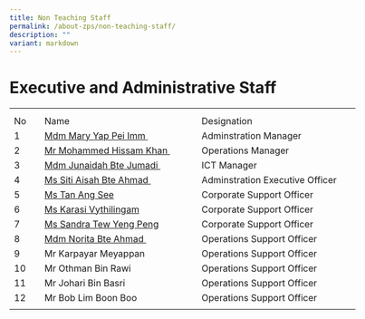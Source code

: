 ```yaml
---
title: Non Teaching Staff
permalink: /about-zps/non-teaching-staff/
description: ""
variant: markdown
---
```

# **Executive and Administrative Staff**
<table style="border-collapse:
 collapse;width:458pt" width="610" cellspacing="0" cellpadding="0" border="0"><colgroup><col style="mso-width-source:userset;mso-width-alt:1462;width:30pt" width="40"> <col style="mso-width-source:userset;mso-width-alt:10422;
 width:214pt" span="2" width="285"></colgroup><tbody><tr style="mso-height-source:userset;height:7.5pt" height="10"><td style="height:7.5pt;width:30pt" width="40" class="xl66" height="10"></td><td style="width:214pt" width="285" class="xl67"></td><td style="width:214pt" width="285" class="xl67"></td></tr><tr style="height:15.0pt" height="20"><td style="height:15.0pt" class="xl68" height="20">No</td><td style="border-left:none" class="xl69">Name</td><td style="border-left:none" class="xl69">Designation
</td></tr><tr style="height:15.0pt" height="20"><td style="height:15.0pt;border-top:none" class="xl68" height="20">
1</td><td style="border-top:none;border-left:none" class="xl70"><a href="mailto:mary_yap@schools.gov.sg">Mdm Mary Yap Pei Imm<span style="mso-spacerun:yes">&nbsp;</span></a></td><td style="border-top:none;border-left:none" class="xl69">Adminstration Manager</td></tr><tr style="height:15.0pt" height="20"><td style="height:15.0pt;border-top:none" class="xl68" height="20">
2</td><td style="border-top:none;border-left:none" class="xl70"><a href="mailto:mohammed_hissam_khan@schools.gov.sg">Mr Mohammed Hissam Khan<span style="mso-spacerun:yes">&nbsp;</span></a></td><td style="border-top:none;border-left:none" class="xl69">Operations Manager</td></tr><tr style="height:15.0pt" height="20"><td style="height:15.0pt;border-top:none" class="xl68" height="20">
3</td><td style="border-top:none;border-left:none" class="xl70"><a href="mailto:junaidah_jumadi@schools.gov.sg">Mdm Junaidah Bte Jumadi<span style="mso-spacerun:yes">&nbsp;</span></a></td><td style="border-top:none;border-left:none" class="xl69">ICT Manager</td></tr><tr style="height:15.0pt" height="20"><td style="height:15.0pt;border-top:none" class="xl68" height="20">
4</td><td style="border-top:none;border-left:none" class="xl70"><a href="mailto:siti_aisah_ahmad@schools.gov.sg">Ms Siti Aisah Bte Ahmad<span style="mso-spacerun:yes">&nbsp;</span></a></td><td style="border-top:none;border-left:none" class="xl69">Adminstration Executive Officer</td></tr><tr style="height:15.0pt" height="20"><td style="height:15.0pt;border-top:none" class="xl68" height="20">
5</td><td style="border-top:none;border-left:none" class="xl70"><a href="mailto:tan_ang_see@schools.gov.sg">Ms Tan Ang See</a></td><td style="border-top:none;border-left:none" class="xl69">Corporate Support Officer</td></tr><tr style="height:15.0pt" height="20"><td style="height:15.0pt;border-top:none" class="xl68" height="20">
6</td><td style="border-top:none;border-left:none" class="xl70"><a href="mailto:karasi_vythilingam@schools.gov.sg">Ms Karasi Vythilingam</a></td><td style="border-top:none;border-left:none" class="xl69">Corporate Support Officer</td></tr><tr style="height:15.0pt" height="20"><td style="height:15.0pt;border-top:none" class="xl68" height="20">
7</td><td style="border-top:none;border-left:none" class="xl70"><a href="mailto:tew_yeng_peng@schools.gov.sg">Ms Sandra Tew Yeng Peng</a></td><td style="border-top:none;border-left:none" class="xl69">Corporate Support Officer</td></tr><tr style="height:15.0pt" height="20"><td style="height:15.0pt;border-top:none" class="xl68" height="20">
8</td><td style="border-top:none;border-left:none" class="xl70"><a href="mailto:norita_ahmad@schools.gov.sg">Mdm Norita Bte Ahmad<span style="mso-spacerun:yes">&nbsp;</span></a></td><td style="border-top:none;border-left:none" class="xl69">Operations Support Officer</td></tr><tr style="height:15.0pt" height="20"><td style="height:15.0pt;border-top:none" class="xl68" height="20">
9</td><td style="border-top:none;border-left:none" class="xl69">Mr Karpayar Meyappan</td><td style="border-top:none;border-left:none" class="xl69">Operations Support Officer</td></tr><tr style="height:15.0pt" height="20"><td style="height:15.0pt;border-top:none" class="xl68" height="20">
10</td><td style="border-top:none;border-left:none" class="xl69">Mr Othman Bin Rawi<span style="mso-spacerun:yes">&nbsp;</span></td><td style="border-top:none;border-left:none" class="xl69">Operations Support Officer</td></tr><tr style="height:15.0pt" height="20"><td style="height:15.0pt;border-top:none" class="xl68" height="20">
11</td><td style="border-top:none;border-left:none" class="xl69">Mr Johari Bin Basri<span style="mso-spacerun:yes">&nbsp;</span></td><td style="border-top:none;border-left:none" class="xl69">Operations Support Officer</td></tr><tr style="height:15.0pt" height="20"><td style="height:15.0pt;border-top:none" class="xl68" height="20">
12</td><td style="border-top:none;border-left:none" class="xl69">Mr Bob Lim Boon Boo<span style="mso-spacerun:yes">&nbsp;</span></td><td style="border-top:none;border-left:none" class="xl69">Operations Support Officer</td></tr><tr style="mso-height-source:userset;height:5.25pt" height="7"><td style="height:5.25pt" class="xl66" height="7"></td><td class="xl67"></td><td class="xl67"></td></tr></tbody></table>